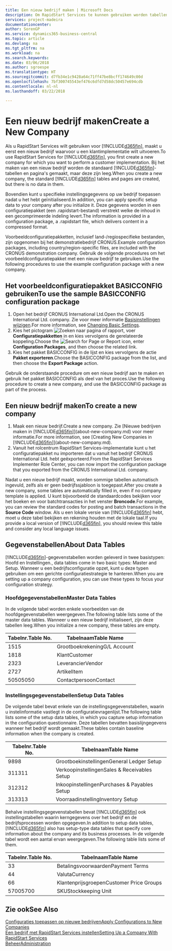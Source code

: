 ```yaml
---
title: Een nieuw bedrijf maken | Microsoft Docs
description: Om RapidStart Services te kunnen gebruiken worden tabellen en pagina's gemaakt, maar ze bevatten geen gegevens.
services: project-madeira
documentationcenter: 
author: SorenGP
ms.service: dynamics365-business-central
ms.topic: article
ms.devlang: na
ms.tgt_pltfrm: na
ms.workload: na
ms.search.keywords: 
ms.date: 03/06/2018
ms.author: sgroespe
ms.translationtype: HT
ms.sourcegitcommit: d7fb34e1c9428a64c71ff47be8bcff174649c00d
ms.openlocfilehash: 7bf300745543ef476c6dfd7d58dc50457e694cdb
ms.contentlocale: nl-nl
ms.lasthandoff: 03/22/2018

---
```

# <a name="create-a-new-company"></a><span data-ttu-id="7c859-103">Een nieuw bedrijf maken</span><span class="sxs-lookup"><span data-stu-id="7c859-103">Create a New Company</span></span>
<span data-ttu-id="7c859-104">Als u RapidStart Services wilt gebruiken voor [!INCLUDE[d365fin](includes/d365fin_md.md)], maakt u eerst een nieuw bedrijf waarvoor u een klantimplementatie wilt uitvoeren.</span><span class="sxs-lookup"><span data-stu-id="7c859-104">To use RapidStart Services for [!INCLUDE[d365fin](includes/d365fin_md.md)], you first create a new company for which you want to perform a customer implementation.</span></span> <span data-ttu-id="7c859-105">Bij het maken van een nieuw bedrijf worden de standaard [!INCLUDE[d365fin](includes/d365fin_md.md)]-tabellen en pagina's gemaakt, maar deze zijn leeg.</span><span class="sxs-lookup"><span data-stu-id="7c859-105">When you create a new company, the standard [!INCLUDE[d365fin](includes/d365fin_md.md)] tables and pages are created, but there is no data in them.</span></span>

<span data-ttu-id="7c859-106">Bovendien kunt u specifieke instellingsgegevens op uw bedrijf toepassen nadat u het hebt geïnitialiseerd.</span><span class="sxs-lookup"><span data-stu-id="7c859-106">In addition, you can apply specific setup data to your company after you initialize it.</span></span> <span data-ttu-id="7c859-107">Deze gegevens worden in een configuratiepakket (een .rapidstart-bestand) verstrekt welke de inhoud in een gecomprimeerde indeling levert.</span><span class="sxs-lookup"><span data-stu-id="7c859-107">The information is provided in a configuration package, a .rapidstart file, which delivers content in a compressed format.</span></span>  

<span data-ttu-id="7c859-108">Voorbeeldconfiguratiepakketten, inclusief land-/regiospecifieke bestanden, zijn opgenomen bij het demonstratiebedrijf CRONUS.</span><span class="sxs-lookup"><span data-stu-id="7c859-108">Example configuration packages, including country/region-specific files, are included with the CRONUS demonstration company.</span></span> <span data-ttu-id="7c859-109">Gebruik de volgende procedures om het voorbeeldconfiguratiepakket met een nieuw bedrijf te gebruiken.</span><span class="sxs-lookup"><span data-stu-id="7c859-109">Use the following procedures to use the example configuration package with a new company.</span></span>  

## <a name="to-use-the-sample-basicconfig-configuration-package"></a><span data-ttu-id="7c859-110">Het voorbeeldconfiguratiepakket BASICCONFIG gebruiken</span><span class="sxs-lookup"><span data-stu-id="7c859-110">To use the sample BASICCONFIG configuration package</span></span>  
1. <span data-ttu-id="7c859-111">Open het bedrijf CRONUS International Ltd.</span><span class="sxs-lookup"><span data-stu-id="7c859-111">Open the CRONUS International Ltd. company.</span></span> <span data-ttu-id="7c859-112">Zie voor meer informatie [Basisinstellingen wijzigen](ui-change-basic-settings.md).</span><span class="sxs-lookup"><span data-stu-id="7c859-112">For more information, see [Changing Basic Settings](ui-change-basic-settings.md).</span></span>
2. <span data-ttu-id="7c859-113">Kies het pictogram ![Zoeken naar pagina of rapport](media/ui-search/search_small.png "pictogram Zoeken naar pagina of rapport"), voer **Configuratiepakketten** in en kies vervolgens de gerelateerde koppeling.</span><span class="sxs-lookup"><span data-stu-id="7c859-113">Choose the ![Search for Page or Report](media/ui-search/search_small.png "Search for Page or Report icon") icon, enter **Configuration Packages**, and then choose the related link.</span></span>  
3. <span data-ttu-id="7c859-114">Kies het pakket BASICCONFIG in de lijst en kies vervolgens de actie **Pakket exporteren**.</span><span class="sxs-lookup"><span data-stu-id="7c859-114">Choose the BASICCONFIG package from the list, and then choose the **Export Package** action.</span></span>  

<span data-ttu-id="7c859-115">Gebruik de onderstaande procedure om een nieuw bedrijf aan te maken en gebruik het pakket BASICCONFIG als deel van het proces.</span><span class="sxs-lookup"><span data-stu-id="7c859-115">Use the following procedure to create a new company, and use the BASICCONFIG package as part of the process.</span></span>  

## <a name="to-create-a-new-company"></a><span data-ttu-id="7c859-116">Een nieuw bedrijf maken</span><span class="sxs-lookup"><span data-stu-id="7c859-116">To create a new company</span></span>  
1. <span data-ttu-id="7c859-117">Maak een nieuw bedrijf.</span><span class="sxs-lookup"><span data-stu-id="7c859-117">Create a new company.</span></span> <span data-ttu-id="7c859-118">Zie [Nieuwe bedrijven maken in [!INCLUDE[d365fin](includes/d365fin_md.md)]](about-new-company.md) voor meer informatie.</span><span class="sxs-lookup"><span data-stu-id="7c859-118">For more information, see [Creating New Companies in [!INCLUDE[d365fin](includes/d365fin_md.md)]](about-new-company.md).</span></span>
2. <span data-ttu-id="7c859-119">Vanuit het rolcentrum RapidStart Services-implementatie kunt u het configuratiepakket nu importeren dat u vanuit het bedrijf CRONUS International Ltd. hebt geëxporteerd.</span><span class="sxs-lookup"><span data-stu-id="7c859-119">From the RapidStart Services Implementer Role Center, you can now import the configuration package that you exported from the CRONUS International Ltd. company.</span></span>

<span data-ttu-id="7c859-120">Nadat u een nieuw bedrijf maakt, worden sommige tabellen automatisch ingevuld, zelfs als er geen bedrijfssjabloon is toegepast.</span><span class="sxs-lookup"><span data-stu-id="7c859-120">After you create a new company, some tables are automatically filled in, even if no company template is applied.</span></span> <span data-ttu-id="7c859-121">U kunt bijvoorbeeld de standaardcodes bekijken voor het boeken en voor batchtransacties in het venster **Broncode**.</span><span class="sxs-lookup"><span data-stu-id="7c859-121">For example, you can review the standard codes for posting and batch transactions in the **Source Code** window.</span></span> <span data-ttu-id="7c859-122">Als u een lokale versie van [!INCLUDE[d365fin](includes/d365fin_md.md)] hebt, moet u deze tabel bekijken en rekening houden met de lokale taal.</span><span class="sxs-lookup"><span data-stu-id="7c859-122">If you provide a local version of [!INCLUDE[d365fin](includes/d365fin_md.md)], you should review this table and consider any local language issues.</span></span>

## <a name="about-data-tables"></a><span data-ttu-id="7c859-123">Gegevenstabellen</span><span class="sxs-lookup"><span data-stu-id="7c859-123">About Data Tables</span></span>
[!INCLUDE[d365fin](includes/d365fin_md.md)]<span data-ttu-id="7c859-124">-gegevenstabellen worden geleverd in twee basistypen: Hoofd en Instellingen.</span><span class="sxs-lookup"><span data-stu-id="7c859-124">, data tables come in two basic types: Master and Setup.</span></span> <span data-ttu-id="7c859-125">Wanneer u een bedrijfsconfiguratie opzet, kunt u deze typen gebruiken om een gerichte configuratiestrategie te hanteren.</span><span class="sxs-lookup"><span data-stu-id="7c859-125">When you are setting up a company configuration, you can use these types to focus your configuration strategy.</span></span>  

### <a name="master-data-tables"></a><span data-ttu-id="7c859-126">Hoofdgegevenstabellen</span><span class="sxs-lookup"><span data-stu-id="7c859-126">Master Data Tables</span></span>  
<span data-ttu-id="7c859-127">In de volgende tabel worden enkele voorbeelden van de hoofdgegevenstabellen weergegeven.</span><span class="sxs-lookup"><span data-stu-id="7c859-127">The following table lists some of the master data tables.</span></span> <span data-ttu-id="7c859-128">Wanneer u een nieuw bedrijf initialiseert, zijn deze tabellen leeg.</span><span class="sxs-lookup"><span data-stu-id="7c859-128">When you initialize a new company, these tables are empty.</span></span>  

|<span data-ttu-id="7c859-129">Tabelnr.</span><span class="sxs-lookup"><span data-stu-id="7c859-129">Table No.</span></span>|<span data-ttu-id="7c859-130">Tabelnaam</span><span class="sxs-lookup"><span data-stu-id="7c859-130">Table Name</span></span>|  
|-------------------|--------------------|  
|<span data-ttu-id="7c859-131">15</span><span class="sxs-lookup"><span data-stu-id="7c859-131">15</span></span>|<span data-ttu-id="7c859-132">Grootboekrekening</span><span class="sxs-lookup"><span data-stu-id="7c859-132">G/L Account</span></span>|  
|<span data-ttu-id="7c859-133">18</span><span class="sxs-lookup"><span data-stu-id="7c859-133">18</span></span>|<span data-ttu-id="7c859-134">Klant</span><span class="sxs-lookup"><span data-stu-id="7c859-134">Customer</span></span>|  
|<span data-ttu-id="7c859-135">23</span><span class="sxs-lookup"><span data-stu-id="7c859-135">23</span></span>|<span data-ttu-id="7c859-136">Leverancier</span><span class="sxs-lookup"><span data-stu-id="7c859-136">Vendor</span></span>|  
|<span data-ttu-id="7c859-137">27</span><span class="sxs-lookup"><span data-stu-id="7c859-137">27</span></span>|<span data-ttu-id="7c859-138">Artikel</span><span class="sxs-lookup"><span data-stu-id="7c859-138">Item</span></span>|  
|<span data-ttu-id="7c859-139">5050</span><span class="sxs-lookup"><span data-stu-id="7c859-139">5050</span></span>|<span data-ttu-id="7c859-140">Contactpersoon</span><span class="sxs-lookup"><span data-stu-id="7c859-140">Contact</span></span>|  

### <a name="setup-data-tables"></a><span data-ttu-id="7c859-141">Instellingsgegevenstabellen</span><span class="sxs-lookup"><span data-stu-id="7c859-141">Setup Data Tables</span></span>  
<span data-ttu-id="7c859-142">De volgende tabel bevat enkele van de instellingsgegevenstabellen, waarin u instelinformatie vastlegt in de configuratievragenlijst.</span><span class="sxs-lookup"><span data-stu-id="7c859-142">The following table lists some of the setup data tables, in which you capture setup information in the configuration questionnaire.</span></span> <span data-ttu-id="7c859-143">Deze tabellen bevatten basislijngegevens wanneer het bedrijf wordt gemaakt.</span><span class="sxs-lookup"><span data-stu-id="7c859-143">These tables contain baseline information when the company is created.</span></span>  

|<span data-ttu-id="7c859-144">Tabelnr.</span><span class="sxs-lookup"><span data-stu-id="7c859-144">Table No.</span></span>|<span data-ttu-id="7c859-145">Tabelnaam</span><span class="sxs-lookup"><span data-stu-id="7c859-145">Table Name</span></span>|  
|-------------------|--------------------|  
|<span data-ttu-id="7c859-146">98</span><span class="sxs-lookup"><span data-stu-id="7c859-146">98</span></span>|<span data-ttu-id="7c859-147">Grootboekinstellingen</span><span class="sxs-lookup"><span data-stu-id="7c859-147">General Ledger Setup</span></span>|  
|<span data-ttu-id="7c859-148">311</span><span class="sxs-lookup"><span data-stu-id="7c859-148">311</span></span>|<span data-ttu-id="7c859-149">Verkoopinstellingen</span><span class="sxs-lookup"><span data-stu-id="7c859-149">Sales & Receivables Setup</span></span>|  
|<span data-ttu-id="7c859-150">312</span><span class="sxs-lookup"><span data-stu-id="7c859-150">312</span></span>|<span data-ttu-id="7c859-151">Inkoopinstellingen</span><span class="sxs-lookup"><span data-stu-id="7c859-151">Purchases & Payables Setup</span></span>|  
|<span data-ttu-id="7c859-152">313</span><span class="sxs-lookup"><span data-stu-id="7c859-152">313</span></span>|<span data-ttu-id="7c859-153">Voorraadinstelling</span><span class="sxs-lookup"><span data-stu-id="7c859-153">Inventory Setup</span></span>|  

<span data-ttu-id="7c859-154">Behalve instellingsgegevenstabellen bevat [!INCLUDE[d365fin](includes/d365fin_md.md)] ook instellingstabellen waarin kerngegevens over het bedrijf en de bedrijfsprocessen worden opgegeven.</span><span class="sxs-lookup"><span data-stu-id="7c859-154">In addition to setup data tables, [!INCLUDE[d365fin](includes/d365fin_md.md)] also has setup-type data tables that specify core information about the company and its business processes.</span></span> <span data-ttu-id="7c859-155">In de volgende tabel wordt een aantal ervan weergegeven.</span><span class="sxs-lookup"><span data-stu-id="7c859-155">The following table lists some of them.</span></span>  

|<span data-ttu-id="7c859-156">Tabelnr.</span><span class="sxs-lookup"><span data-stu-id="7c859-156">Table No.</span></span>|<span data-ttu-id="7c859-157">Tabelnaam</span><span class="sxs-lookup"><span data-stu-id="7c859-157">Table Name</span></span>|  
|-------------------|--------------------|  
|<span data-ttu-id="7c859-158">3</span><span class="sxs-lookup"><span data-stu-id="7c859-158">3</span></span>|<span data-ttu-id="7c859-159">Betalingsvoorwaarden</span><span class="sxs-lookup"><span data-stu-id="7c859-159">Payment Terms</span></span>|  
|<span data-ttu-id="7c859-160">4</span><span class="sxs-lookup"><span data-stu-id="7c859-160">4</span></span>|<span data-ttu-id="7c859-161">Valuta</span><span class="sxs-lookup"><span data-stu-id="7c859-161">Currency</span></span>|  
|<span data-ttu-id="7c859-162">6</span><span class="sxs-lookup"><span data-stu-id="7c859-162">6</span></span>|<span data-ttu-id="7c859-163">Klantenprijsgroepen</span><span class="sxs-lookup"><span data-stu-id="7c859-163">Customer Price Groups</span></span>|  
|<span data-ttu-id="7c859-164">5700</span><span class="sxs-lookup"><span data-stu-id="7c859-164">5700</span></span>|<span data-ttu-id="7c859-165">SKU</span><span class="sxs-lookup"><span data-stu-id="7c859-165">Stockkeeping Unit</span></span>|

  

## <a name="see-also"></a><span data-ttu-id="7c859-166">Zie ook</span><span class="sxs-lookup"><span data-stu-id="7c859-166">See Also</span></span>  
[<span data-ttu-id="7c859-167">Configuraties toepassen op nieuwe bedrijven</span><span class="sxs-lookup"><span data-stu-id="7c859-167">Apply Configurations to New Companies</span></span>](admin-apply-configuration-to-new-companies.md)  
[<span data-ttu-id="7c859-168">Een bedrijf met RapidStart Services instellen</span><span class="sxs-lookup"><span data-stu-id="7c859-168">Setting Up a Company With RapidStart Services</span></span>](admin-set-up-a-company-with-rapidstart.md)  
[<span data-ttu-id="7c859-169">Beheer</span><span class="sxs-lookup"><span data-stu-id="7c859-169">Administration</span></span>](admin-setup-and-administration.md)


